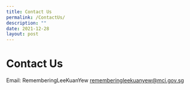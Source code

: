 ```yaml
---
title: Contact Us
permalink: /ContactUs/
description: ""
date: 2021-12-28
layout: post
---
```



# **Contact** **Us** 
Email: RememberingLeeKuanYew <rememberingleekuanyew@mci.gov.sg>